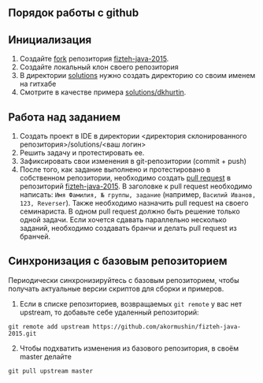 ## Порядок работы с github

## Инициализация
1. Создайте [fork](https://help.github.com/articles/fork-a-repo) репозитория [fizteh-java-2015](https://github.com/KhurtinDN/fizteh-java-2015). 
2. Создайте локальный клон своего репозитория
3. В директории [solutions](solutions) нужно создать директорию со своим именем на гитхабе
4. Смотрите в качестве примера [solutions/dkhurtin](solutions/dkhurtin). 

## Работа над заданием
1. Создать проект в IDE в директории <директория склонированного репозитория>/solutions/<ваш логин>
2. Решить задачу и протестировать ее.
3. Зафиксировать свои изменения в git-репозитории (commit + push)
3. После того, как задание выполнено и протестировано в собственном репозитории, необходимо создать
[pull request](https://help.github.com/articles/using-pull-requests) в репозиторий [fizteh-java-2015](https://github.com/akormushin/fizteh-java-2015). В заголовке
к pull request необходимо написать: ```Имя Фамилия, № группы, задание``` (например, ```Василий Иванов, 123, Reverser```).
Также необходимо назначить pull request на своего семинариста.
В одном pull request должно быть решение только одной задачи. Если хочется сдавать параллельно несколько заданий,
необходимо создавать бранчи и делать pull request из бранчей.

## Синхронизация с базовым репозиторием
Периодически синхронизируйтесь с базовым репозиторием, чтобы получать актуальные версии скриптов для сборки и примеров. 

1. Если в списке репозиториев, возвращаемых `git remote` у вас нет upstream, то добавьте себе удаленный репозиторий: 

  ```
  git remote add upstream https://github.com/akormushin/fizteh-java-2015.git
  ```
2. Чтобы подхватить изменения из базового репозитория, в своём master делайте

  ```
  git pull upstream master
  ```
